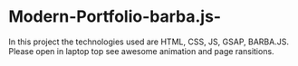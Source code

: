 # Modern-Portfolio-barba.js-

In this project the technologies used are HTML, CSS, JS, GSAP, BARBA.JS.
Please open in laptop top see awesome animation and page ransitions.
